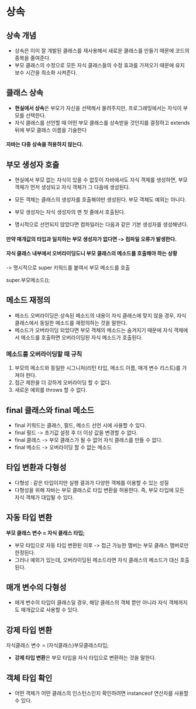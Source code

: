 # 상속

## 상속 개념

+ 상속은 이미 잘 개발된 클래스를 재사용해서 새로운 클래스를 만들기 때문에 코드의 중복을 줄여준다.
+ 부모 클래스의 수정으로 모든 자식 클래스들의 수정 효과를 가져오기 때문에 유지 보수 시간을 최소화 시켜준다.



## 클래스 상속

+ **현실에서 상속**은 부모가 자신을 선택해서 물려주지만, 프로그래밍에서는 자식이 부모를 선택한다.
+ 자식 클래스를 선언할 때 어떤 부모 클래스를 상속받을 것인지를 결정하고 extends 뒤에 부모 클래스 이름을 기술한다

#### 자바는 다중 상속을 허용하지 않는다.

 

## 부모 생성자 호출

+ 현실에서 부모 없는 자식이 있을 수 없듯이 자바에서도 자식 객체를 생성하면, 부모 객체가 먼저 생성되고 자식 객체가 그 다음에 생성된다.

+ 모든 객체는 클래스의 생성자를 호출해야만 생성된다. 부모 객체도 예외는 아니다.
+ 부모 생성자는 자식 생성자의 맨 첫 줄에서 호출된다.
+ 명시적으로 선언되지 않았다면 컴파일러는 다음과 같은 기본 생성자를 생성해낸다.

#### 만약 매개값의 타입과 일치하는 부모 생성자가 없다면 -> 컴파일 오류가 발생한다.



#### 자식 클래스 내부에서 오버라이딩도니 부모 클래스의 메소드를 호출해야 하는 상황

-> 명시적으로 super 키워드를 붙여서 부모 메소드를 호출

super.부모메소드();



## 메소드 재정의 

+ 메소드 오버라이딩은 상속된 메소드의 내용이 자식 클래스에 맞지 않을 경우, 자식 클래스에서 동일한 메소드를 재정의하는 것을 말한다.
+ 메소드가 오버라이딩 되었다면 부모 객체의 메소드는 숨겨지기 때문에 자식 객체에서 메소드를 호출하면 오버라이딩된 자식 메소드가 호출된다.



### 메소드를 오버라이딩할 때 규칙

1. 부모의 메소드와 동일한 시그니처(리턴 타입, 메소드 이름, 매개 변수 리스트)를 가져야 한다.
2. 접근 제한을 더 강하게 오버라이딩 할 수 없다.
3. 새로운 예외를 throws 할 수 없다.



## final 클래스와 final 메소드

+ final 키워드는 클래스, 필드, 메소드 선언 시에 사용할 수 있다.
+ final 필드 -> 초기값 설정 후 더 이상 값을 변경할 수 없다.
+ final 클래스 -> 부모 클래스가 될 수 없어 자식 클래스를 만들 수 없다.
+ final 메소드 -> 오버라이딩 할 수 없는 메소드



## 타입 변환과 다형성

+ 다형성 : 같은 타입이지만 실행 결과가 다양한 객체를 이용할 수 있는 성질
+ 다형성을 위해 자바는 부모 클래스로 타입 변환을 허용한다. 즉, 부모 타입에 모든 자식 객체가 대입될 수 있다.



## 자동 타입 변환

**부모 클래스 변수 = 자식 클래스 타입;**

+ 부모 타입으로 자동 타입 변환된 이후 -> 접근 가능한 맴버는 부모 클래스 맴버로만 한정된다.
+ 그러나 예외가 있는데, 오버라이딩된 메소드라면 자식 클래스의 메소드가 대신 호출된다.



## 매개 변수의 다형성

+ 매개 변수의 타입이 클래스일 경우, 해당 클래스의 객체 뿐만 아니라 자식 객체까지도 매개값으로 사용할 수 있다.



## 강제 타입 변환

자식클래스 변수 = (자식클래스)부모클래스타입;

+ **강제 타입 변환**은 부모 타입을 자식 타입으로 변환하는 것을 말한다.



## 객체 타입 확인

+ 어떤 객체가 어떤 클래스의 인스턴스인지 확인하려면 instanceof 연산자를 사용할 수 있다.

